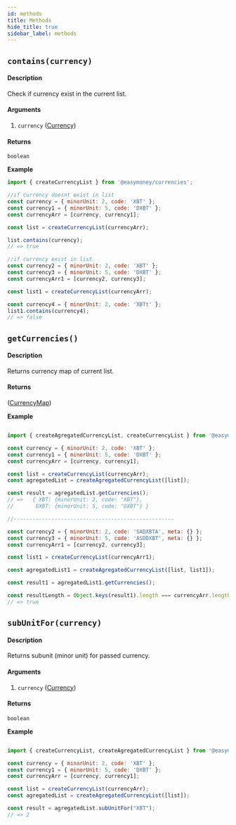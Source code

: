 ```yaml
---
id: methods
title: Methods
hide_title: true
sidebar_label: methods
---
```


## `contains(currency)`

#### Description

Check if currency exist in the current list.

#### Arguments

1. `currency` ([Currency](Description.md#currency))

#### Returns

`boolean`


**Example**

```js
import { createCurrencyList } from '@easymoney/currencies';

//if currency doesnt exist in list
const currency = { minorUnit: 2, code: 'XBT' };
const currency1 = { minorUnit: 5, code: 'DXBT' };
const currencyArr = [currency, currency1];

const list = createCurrencyList(currencyArr);

list.contains(currency);
// => true

//if currency exist in list
const currency2 = { minorUnit: 2, code: 'XBT' };
const currency3 = { minorUnit: 5, code: 'DXBT' };
const currencyArr1 = [currency2, currency3];

const list1 = createCurrencyList(currencyArr);

const currency4 = { minorUnit: 2, code: 'XBTt' };
list1.contains(currency4);
// => false

```

## `getCurrencies()`

#### Description

Returns currency map of current list.

#### Returns

([CurrencyMap](Description.md#currencymap))


**Example**

```js

import { createAgregatedCurrencyList, createCurrencyList } from '@easymoney/currencies';

const currency = { minorUnit: 2, code: 'XBT' };
const currency1 = { minorUnit: 5, code: 'DXBT' };
const currencyArr = [currency, currency1];

const list = createCurrencyList(currencyArr);
const agregatedList = createAgregatedCurrencyList([list]);

const result = agregatedList.getCurrencies();
// =>   { XBT: {minorUnit: 2, code: "XBT"},
//       DXBT: {minorUnit: 5, code: "DXBT"} }

//---------------------------------------------------

const currency2 = { minorUnit: 2, code: 'SADXBTA', meta: {} };
const currency3 = { minorUnit: 5, code: 'ASDDXBT', meta: {} };
const currencyArr1 = [currency2, currency3];

const list1 = createCurrencyList(currencyArr1);

const agregatedList1 = createAgregatedCurrencyList([list, list1]);

const result1 = agregatedList1.getCurrencies();

const resultLength = Object.keys(result1).length === currencyArr.length + currencyArr1.length ? true : false;
// => true

```

## `subUnitFor(currency)`

#### Description

Returns subunit (minor unit) for passed currency.

#### Arguments

1. `currency` ([Currency](Description.md#currency))

#### Returns

`boolean`


**Example**

```js

import { createCurrencyList, createAgregatedCurrencyList } from '@easymoney/currencies';

const currency = { minorUnit: 2, code: 'XBT' };
const currency1 = { minorUnit: 5, code: 'DXBT' };
const currencyArr = [currency, currency1];

const list = createCurrencyList(currencyArr);
const agregatedList = createAgregatedCurrencyList([list]);

const result = agregatedList.subUnitFor("XBT");
// => 2

```
